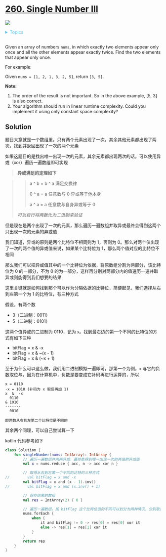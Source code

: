 # [260. Single Number III](https://leetcode.com/problems/single-number-iii/description/)

![](https://img.shields.io/badge/Difficulty-Medium-F8AF40.svg)

<details>
<summary style="color:#4FC3F7">Topics</summary>

* [`Bit Manipulation`](https://leetcode.com/tag/bit-manipulation/)

</details>
<br />


Given an array of numbers `nums`, in which exactly two elements appear only once and all the other elements appear exactly twice. Find the two elements that appear only once.

For example:

Given `nums = [1, 2, 1, 3, 2, 5]`, return `[3, 5]`.

**Note:**

 1. The order of the result is not important. So in the above example, [5, 3] is also correct.
 2. Your algorithm should run in linear runtime complexity. Could you implement it using only constant space complexity?


## Solution

题目大意就是一个数组里，只有两个元素出现了一次，其余其他元素都出现了两次，找到并返回出现了一次的两个元素

如果这题目的是找出唯一出现一次的元素，其余元素都出现两次的话，可以使用异或（xor）遍历一遍数组即可实现

> **异或满足的定理如下**

>> a ^ b = b ^ a 满足交换律
>>
>> 0 ^ a = a  任意数与 0 异或等于他本身
>>
>> a ^ a = a  任意数与自身异或等于 0
>
>_可以自行将两数化为二进制来验证_

但是现在是两个出现了一次的元素，那么遍历一遍数组并取异或最终会得到这两个只出现一次的元素的异或值

我们知道，异或的原则是两个比特位不相同则为 1，否则为 0。那么对两个仅出现了一次的两个值的异或值来说，如果某个比特位为 1，那么两个值对应的比特位不相同

那么我们可以把异或值其中的一个比特位为依据，将原数组分割为两部分，该比特位为 0 的一部分，不为 0 的为一部分，这样再分别对两部分内的值遍历一遍并取异或则能得到我们想要的结果

这里关键就是如何找到那个可以作为分隔依据的比特位，简便起见，我们选择从右到左第一个为 1 的比特位，有三种方式

假设，有两个数

 + 3（二进制：0011）
 + 5（二进制：0101）

这两个值异或的二进制为 0110，记为 `x`。找到最右边的第一个不同的比特位的方式有如下三种

 + bitFlag = x & -x
 + bitFlag = x & ~(x - 1)
 + bitFlag = x & (~x + 1)

至于为什么可以这么做，我们用二进制模拟一遍即可，那第一个为例，`x` 与它的负数取位与，因为在计算机中，负数是要变成它补码再进行运算的，所以

    x = 0110
    -x = 1010 (补码为 x 取反再加 1)
    x  &  -x
      0110
    & 1010
    -------
      0010

    即两数从右到左第二个比特位是不同的

其余两个同理，可以自己尝试算一下

kotlin 代码参考如下

```kotlin
class Solution {
    fun singleNumber(nums: IntArray): IntArray {
        // 遍历一遍数组并两两异或，最终能得到唯一出现一次的两值的异或值
        val x = nums.reduce { acc, n -> acc xor n }

        // 取得从右到左第一个不同的比特的三种方式
//        val bitFlag = x and -x
        val bitFlag = x and (x - 1).inv()
//        val bitFlag = x and (x.inv() + 1)

        // 保存结果的数组
        val res = IntArray(2) { 0 }

        // 遍历一遍数组，按 bitFlag 这个比特位值的不同可以划分为两种情况，分别取异或
        nums.forEach {
            when {
                it and bitFlag != 0 -> res[0] = res[0] xor it
                else -> res[1] = res[1] xor it
            }
        }
        return res
    }
}

```